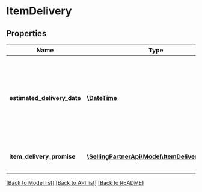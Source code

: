 # ItemDelivery

## Properties
Name | Type | Description | Notes
------------ | ------------- | ------------- | -------------
**estimated_delivery_date** | [**\DateTime**](\DateTime.md) | The date and time of the latest Estimated Delivery Date (EDD) of all the items with an EDD. In ISO 8601 format. | [optional] 
**item_delivery_promise** | [**\SellingPartnerApi\Model\ItemDeliveryPromise**](ItemDeliveryPromise.md) | Promised delivery information for the item. | [optional] 

[[Back to Model list]](../README.md#documentation-for-models) [[Back to API list]](../README.md#documentation-for-api-endpoints) [[Back to README]](../README.md)


